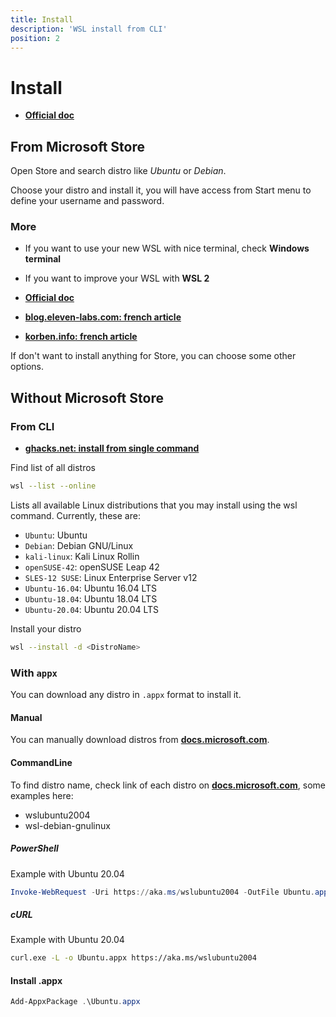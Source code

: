 ```yaml
---
title: Install
description: 'WSL install from CLI'
position: 2
---
```


# Install

- [**Official doc**](https://docs.microsoft.com/en-us/windows/wsl/install-manual)

## From Microsoft Store

Open Store and search distro like *Ubuntu* or *Debian*.

<!-- <content-image source="store-search.webp"></content-image> -->

Choose your distro and install it, you will have access from Start menu to define your username and password.

### More

- If you want to use your new WSL with nice terminal, check **Windows terminal**
- If you want to improve your WSL with **WSL 2**

- [**Official doc**](https://docs.microsoft.com/en-us/windows/wsl/install-manual)
- [**blog.eleven-labs.com: french article**](https://blog.eleven-labs.com/fr/le-developpement-sous-linux-depuis-windows-10-avec-wsl-2/)
- [**korben.info: french article**](https://korben.info/installer-wsl2-windows-linux.html)

If don't want to install anything for Store, you can choose some other options.

## Without Microsoft Store

### From CLI

- [**ghacks.net: install from single command**](https://www.ghacks.net/2021/08/01/install-windows-subsystem-for-linux-with-a-single-command/)

Find list of all distros

```bash
wsl --list --online
```

Lists all available Linux distributions that you may install using the wsl command. Currently, these are:

- `Ubuntu`: Ubuntu
- `Debian`: Debian GNU/Linux
- `kali-linux`: Kali Linux Rollin
- `openSUSE-42`: openSUSE Leap 42
- `SLES-12 SUSE`: Linux Enterprise Server v12
- `Ubuntu-16.04`: Ubuntu 16.04 LTS
- `Ubuntu-18.04`: Ubuntu 18.04 LTS
- `Ubuntu-20.04`: Ubuntu 20.04 LTS

Install your distro

```bash
wsl --install -d <DistroName>
```

### With `appx`

You can download any distro in `.appx` format to install it.

#### Manual

You can manually download distros from [**docs.microsoft.com**](https://docs.microsoft.com/en-us/windows/wsl/install-manual#downloading-distributions).

#### CommandLine

To find distro name, check link of each distro on [**docs.microsoft.com**](https://docs.microsoft.com/en-us/windows/wsl/install-manual#downloading-distributions), some examples here:

- wslubuntu2004
- wsl-debian-gnulinux

##### PowerShell

Example with Ubuntu 20.04

```ps1
Invoke-WebRequest -Uri https://aka.ms/wslubuntu2004 -OutFile Ubuntu.appx -UseBasicParsing
```

##### cURL

Example with Ubuntu 20.04

```bash
curl.exe -L -o Ubuntu.appx https://aka.ms/wslubuntu2004
```

#### Install .appx

```ps1
Add-AppxPackage .\Ubuntu.appx
```
